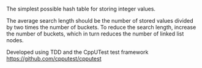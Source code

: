 The simplest possible hash table for storing integer values.

The average search length should be the number of stored values divided by two times the number of buckets.
To reduce the search length, increase the number of buckets, which in turn reduces the number of linked list nodes.

Developed using TDD and the CppUTest test framework https://github.com/cpputest/cpputest
